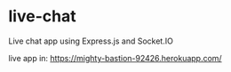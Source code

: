 # live-chat
Live chat app using Express.js and Socket.IO

live app in: https://mighty-bastion-92426.herokuapp.com/
